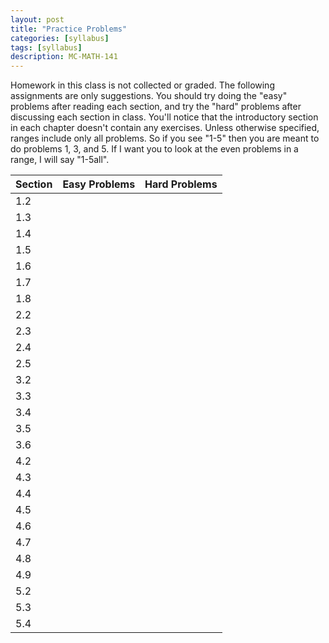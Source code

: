 ```yaml
---
layout: post
title: "Practice Problems"
categories: [syllabus]
tags: [syllabus]
description: MC-MATH-141
---
```


Homework in this class is not collected or graded. The following assignments are only suggestions. You should try doing the "easy" problems after reading each section, and try the "hard" problems after discussing each section in class. You'll notice that the introductory section in each chapter doesn't contain any exercises. Unless otherwise specified, ranges include only all problems. So if you see "1-5" then you are meant to do problems 1, 3, and 5. If I want you to look at the even problems in a range, I will say "1-5all".

|Section|Easy Problems|Hard Problems|
|:---|:---|:---|
|1.2|||
|1.3|||
|1.4|||
|1.5|||
|1.6|||
|1.7|||
|1.8|||
|2.2|||
|2.3|||
|2.4|||
|2.5|||
|3.2|||
|3.3|||
|3.4|||
|3.5|||
|3.6|||
|4.2|||
|4.3|||
|4.4|||
|4.5|||
|4.6|||
|4.7|||
|4.8|||
|4.9|||
|5.2|||
|5.3|||
|5.4|||
